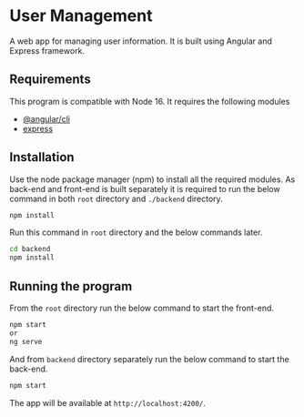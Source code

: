 # User Management

A web app for managing user information. It is built using Angular and Express framework.

## Requirements

This program is compatible with Node 16. It requires the following modules
 
* [@angular/cli](https://angular.io/cli)
* [express](https://expressjs.com/en/starter/installing.html)
 

## Installation

Use the node package manager (npm) to install all the required modules. As back-end and front-end is built separately it is required
to run the below command in both `root` directory and `./backend` directory.
```bash
npm install
```
Run this command in `root` directory and the below commands later.
```bash
cd backend
npm install
```

## Running the program

From the `root` directory run the below command to start the front-end.

```bash
npm start
or 
ng serve
```

And from `backend` directory separately run the below command to start the back-end.

```bash
npm start
```

The app will be available at `http://localhost:4200/`.
